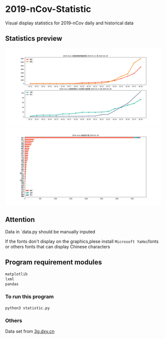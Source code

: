 # 2019-nCov-Statistic
Visual display statistics for 2019-nCov daily and historical data

## Statistics preview
![](https://github.com/Cyunrei/2019-nCov-Statistic/blob/master/view/2019-nCov%20%E5%85%A8%E5%9B%BD%E8%B6%8B%E5%8A%BF%E5%9B%BE%202020-01-29.png)
![](https://github.com/Cyunrei/2019-nCov-Statistic/blob/master/view/2019-nCov%20%E7%9C%81%E9%99%85%E7%BB%9F%E8%AE%A1%E5%9B%BE%202020-01-29.png)

## Attention

Data in `data.py should be manually inputed

If the fonts don't display on the graphics,plese install `Microsoft YaHei`fonts or others fonts that can display Chinese characters
## Program requirement modules
```
matplotlib
lxml
pandas
```

### To run this program
`python3 statistic.py`


### Others

Data set from [3g.dxy.cn](https://3g.dxy.cn)
